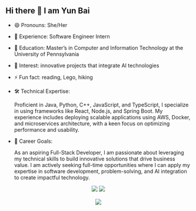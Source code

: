 ## Hi there 👋 I am Yun Bai

- 😄 Pronouns: She/Her
- 🔭 Experience: Software Engineer Intern
- 🌱 Education: Master’s in Computer and Information Technology at the University of Pennsylvania
- 👯 Interest: innovative projects that integrate AI technologies
- ⚡ Fun fact: reading, Lego, hiking

- 🛠️ Technical Expertise:

  Proficient in Java, Python, C++, JavaScript, and TypeScript, I specialize in using frameworks like React, Node.js, and Spring Boot. My experience includes deploying scalable applications using AWS, Docker, and microservices architecture, with a keen focus on optimizing performance and usability.

- 🎯 Career Goals:
  
  As an aspiring Full-Stack Developer, I am passionate about leveraging my technical skills to build innovative solutions that drive business value. I am actively seeking full-time opportunities where I can apply my expertise in software development, problem-solving, and AI integration to create impactful technology.

<p align="center"> 
  <a href="https://www.linkedin.com/in/yun-bella-bai-2a45b068/" alt="LinkedIn">
        <img src="https://img.shields.io/badge/Linkedin-blue?style=for-the-badge&logo=linkedin&logoColor=white" /></a>

<a href="mailto:kev.chu.pro@gmail.com" alt="Portfolio">
        <img src="https://img.shields.io/badge/Gmail-red?style=for-the-badge&logo=gmail&logoColor=white" /></a>
<br><br>
<img src= "https://streak-stats.demolab.com?user=Bellaybai&theme=github-light&hide_border=true&date_format=%5BY%20%5DM%20j"/>
<br>
<!-- <img src="https://github-readme-stats.vercel.app/api?username=Bellaybai&show_icons=true&hide=issues" />
<br> 
<img src="https://github-readme-stats.vercel.app/api/top-langs/?username=Bellaybai&layout=compact" /> -->
</p>

